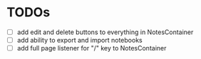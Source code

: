 # TODOs

- [ ] add edit and delete buttons to everything in NotesContainer
- [ ] add ability to export and import notebooks
- [ ] add full page listener for "/" key to NotesContainer
